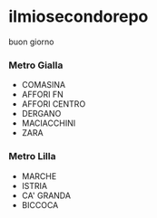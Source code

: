 # ilmiosecondorepo
buon giorno
### Metro Gialla
- COMASINA
- AFFORI FN
- AFFORI CENTRO
- DERGANO
- MACIACCHINI
- ZARA
### Metro Lilla
- MARCHE
- ISTRIA
- CA' GRANDA
- BICCOCA